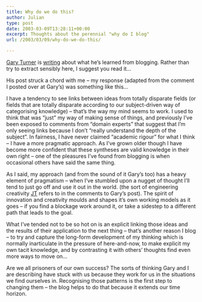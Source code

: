 ```yaml
---
title: Why do we do this?
author: Julian
type: post
date: 2003-03-09T13:28:11+00:00
excerpt: Thoughts about the perennial "why do I blog"
url: /2003/03/09/why-do-we-do-this/

---
```

[Gary Turner][1] is [writing][2] about what he&#8217;s learned from blogging. Rather than try to extract sensibly here, I suggest you read it&#8230;

His post struck a chord with me &#8211; my response (adapted from the comment I posted over at Gary&#8217;s) was something like this&#8230;

I have a tendency to see links between ideas from totally disparate fields (or fields that are totally disparate according to our subject-driven way of categorising knowledge) &#8211; that&#8217;s the way my mind seems to work. I used to think that was &#8220;just&#8221; my way of making sense of things, and previously I&#8217;ve been exposed to comments from &#8220;domain experts&#8221; that suggest that I&#8217;m only seeing links because I don&#8217;t &#8220;really understand the depth of the subject&#8221;. In fairness, I have never claimed &#8220;academic rigour&#8221; for what I think &#8211; I have a more pragmatic approach. As I&#8217;ve grown older though I have become more confident that these syntheses are valid knowledge in their own right &#8211; one of the pleasures I&#8217;ve found from blogging is when occasional others have said the same thing.

As I said, my approach (and from the sound of it Gary&#8217;s too) has a heavy element of pragmatism &#8211; when I&#8217;ve stumbled upon a nugget of thought I&#8217;ll tend to just go off and use it out in the world. (the sort of engineering creativity [JT][3] refers to in the comments to Gary&#8217;s post). The spirit of innovation and creativity moulds and shapes it&#8217;s own working models as it goes &#8211; if you find a blockage work around it, or take a sidestep to a different path that leads to the goal.

What I&#8217;ve tended not to be so hot on is an explicit linking those ideas and the results of their application to the next thing &#8211; that&#8217;s another reason I blog &#8211; to try and capture the long-form development of my thinking which is normally inarticulate in the pressure of here-and-now, to make explicit my own tacit knowledge, and by contrasting it with others&#8217; thoughts find even more ways to move on&#8230;

Are we all prisoners of our own success? The sorts of thinking Gary and I are describing have stuck with us because they work for us in the situations we find ourselves in. Recognising those patterns is the first step to changing them &#8211; the blog helps to do that because it extends our time horizon.

 [1]: https://weblog.garyturner.net/
 [2]: https://weblog.garyturner.net/2003_03_01_archive.html#90426090
 [3]: https://radio.weblogs.com/0101546/